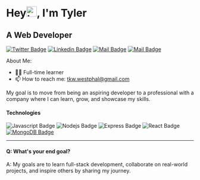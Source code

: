 <h1>Hey<img src="https://user-images.githubusercontent.com/1303154/88677602-1635ba80-d120-11ea-84d8-d263ba5fc3c0.gif" width="28px" height="28px" alt="hi">, I'm Tyler</h1>

<h2>A Web Developer</h2>


[![Twitter Badge](https://img.shields.io/badge/-@tkw_tyler-1ca0f1?style=flat&labelColor=1ca0f1&logo=twitter&logoColor=white&link=https://twitter.com/tkw_tyler)](https://twitter.com/tkw_tyler) [![Linkedin Badge](https://img.shields.io/badge/-tkwtyler-0e76a8?style=flat&labelColor=0e76a8&logo=linkedin&logoColor=white)](https://www.linkedin.com/in/tkwtyler/) [![Mail Badge](https://img.shields.io/badge/-@tylerwestphal_-e84393?style=flat&labelColor=e84393&logo=instagram&logoColor=white)](https://instagram.com/tylerwestphal_) [![Mail Badge](https://img.shields.io/badge/-tylerwestphal-c0392b?style=flat&labelColor=c0392b&logo=gmail&logoColor=white)](mailto:tkw.westphal@gmail.com)



About Me:

- 👨‍💻 Full-time learner
- 📫 How to reach me: tkw.westphal@gmail.com


My goal is to move from being an aspiring developer to a professional with a company where I can learn, grow, and showcase my skills. 
#### Technologies

![Javascript Badge](https://img.shields.io/badge/-Javascript-F0DB4F?style=for-the-badge&labelColor=black&logo=javascript&logoColor=F0DB4F) ![Nodejs Badge](https://img.shields.io/badge/-Nodejs-3C873A?style=for-the-badge&labelColor=black&logo=node.js&logoColor=3C873A) ![Express Badge](https://img.shields.io/badge/-express-68A063?style=for-the-badge&labelColor=black&logo=express&logoColor=#68A063) ![React Badge](https://img.shields.io/badge/-React-61DBFB?style=for-the-badge&labelColor=black&logo=react&logoColor=61DBFB) [![MongoDB Badge](https://img.shields.io/badge/-MongoDB-e535ab?style=for-the-badge&labelColor=black&logo=mongodb&logoColor=e535ab)](#)
<hr>


#### Q: What's your end goal?

A: My goals are to learn full-stack development, collaborate on real-world projects, and inspire others by sharing my journey. 
